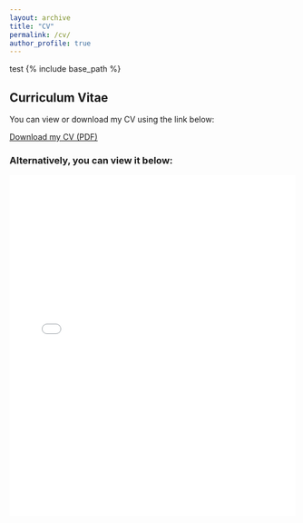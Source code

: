 ```yaml
---
layout: archive
title: "CV"
permalink: /cv/
author_profile: true
---
```

test
{% include base_path %}

<h2>Curriculum Vitae</h2>

<p>You can view or download my CV using the link below:</p>
<p><a href="/files/CV (AnShun).pdf" target="_blank">Download my CV (PDF)</a></p>

<h3>Alternatively, you can view it below:</h3>
<embed src="/files/CV (AnShun).pdf" type="application/pdf" width="100%" height="600px" />


